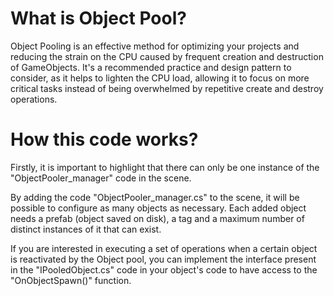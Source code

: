# What is Object Pool?
Object Pooling is an effective method for optimizing your projects and reducing the strain on the CPU caused by frequent creation and destruction of GameObjects. It's a recommended practice and design pattern to consider, as it helps to lighten the CPU load, allowing it to focus on more critical tasks instead of being overwhelmed by repetitive create and destroy operations.
# How this code works?
Firstly, it is important to highlight that there can only be one instance of the "ObjectPooler_manager" code in the scene.

By adding the code "ObjectPooler_manager.cs" to the scene, it will be possible to configure as many objects as necessary. Each added object needs a prefab (object saved on disk), a tag and a maximum number of distinct instances of it that can exist.

If you are interested in executing a set of operations when a certain object is reactivated by the Object pool, you can implement the interface present in the "IPooledObject.cs" code in your object's code to have access to the "OnObjectSpawn()" function.

